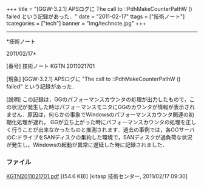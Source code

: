 +++
title = "[GGW-3.2.1] APSログに The call to ::PdhMakeCounterPathW () failed という記録があった．"
date = "2011-02-17"
ttags = ["技術ノート"]
tcategories = ["tech"]
banner = "img/technote.jpg"
+++

-----------------------------------------------------------------------------------------------------------------------------

*技術ノート

2011/02/17*


[番号]
技術ノート KGTN 2011021701

[現象]
[GGW-3.2.1] APSログに "The call to ::PdhMakeCounterPathW () failed"
という記録があった．

[説明]
この記録は，GGのパフォーマンスカウンタの処理が出力したもので，この状況が発生した時はパフォーマンスモニタにGGのカウンタが情報が表示されません．原因は，何らかの事象でWindowsのパフォーマンスカウンタ関連の初期化処理が遅れ，
GGが立ち上がった時にパフォーマンスカウンタの処理を正しく行うことが出来なかったものと推測されます．過去の事例では，各GGサーバのC:ドライブをSANディスクの集約した環境で，SANディスクが過負荷な状況が発生し，Windowsの起動が異常に遅延した時に記録されました．


### ファイル

 
 


[KGTN2011021701.pdf](http://techreport.kitasp.net/attachments/download/486/KGTN2011021701.pdf)
 [(54.6 KB)] [kitasp 技術センター, 2011/02/17
09:30]


 


 

